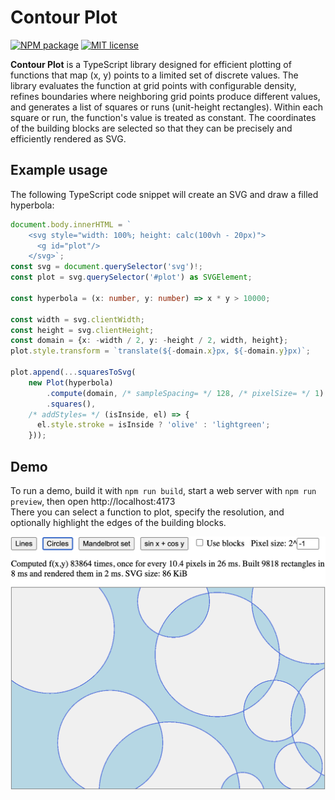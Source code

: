 # Contour Plot

[![NPM package](https://img.shields.io/npm/v/contour-plot-svg.svg?style=flat)](https://npmjs.org/package/contour-plot-svg "View this project on npm")
[![MIT license](https://img.shields.io/badge/license-MIT-brightgreen.svg)](https://opensource.org/licenses/MIT)

**Contour Plot** is a TypeScript library designed for efficient plotting of functions that map (x, y) points to a limited set of discrete values. The library evaluates the function at grid points with configurable density, refines boundaries where neighboring grid points produce different values, and generates a list of squares or runs (unit-height rectangles). Within each square or run, the function's value is treated as constant. The coordinates of the building blocks are selected so that they can be precisely and efficiently rendered as SVG.

## Example usage

The following TypeScript code snippet will create an SVG and draw a filled hyperbola:

```typescript
document.body.innerHTML = `
    <svg style="width: 100%; height: calc(100vh - 20px)">
      <g id="plot"/>
    </svg>`;
const svg = document.querySelector('svg')!;
const plot = svg.querySelector('#plot') as SVGElement;

const hyperbola = (x: number, y: number) => x * y > 10000;

const width = svg.clientWidth;
const height = svg.clientHeight;
const domain = {x: -width / 2, y: -height / 2, width, height};
plot.style.transform = `translate(${-domain.x}px, ${-domain.y}px)`;

plot.append(...squaresToSvg(
    new Plot(hyperbola)
        .compute(domain, /* sampleSpacing= */ 128, /* pixelSize= */ 1)
        .squares(),
    /* addStyles= */ (isInside, el) => {
      el.style.stroke = isInside ? 'olive' : 'lightgreen';
    }));
```

## Demo

To run a demo, build it with `npm run build`, start a web server with `npm run preview`, then open http://localhost:4173  
There you can select a function to plot, specify the resolution, and optionally highlight the edges of the building blocks.

<img src="screenshot.png" alt="demo screenshot" style="width:587px;"/>

